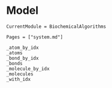 # Model
```@meta
CurrentModule = BiochemicalAlgorithms
```

```@index
Pages = ["system.md"]
```

```@docs
_atom_by_idx
_atoms
_bond_by_idx
_bonds
_molecule_by_idx
_molecules
_with_idx
```
